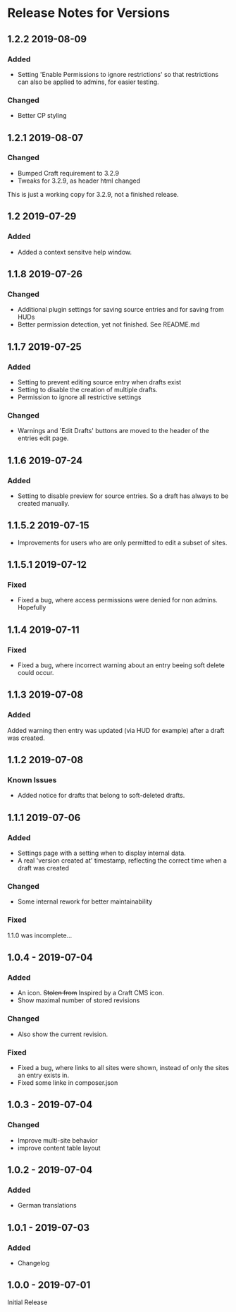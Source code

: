 # Release Notes for Versions

## 1.2.2 2019-08-09

### Added

* Setting 'Enable Permissions to ignore restrictions' so that restrictions can also be applied to admins,
for easier testing.

### Changed

* Better CP styling

## 1.2.1 2019-08-07

### Changed

* Bumped Craft requirement to 3.2.9
* Tweaks for 3.2.9, as header html changed

This is just a working copy for 3.2.9, not a finished release.

## 1.2 2019-07-29

### Added

* Added a context sensitve help window.

## 1.1.8 2019-07-26

### Changed

* Additional plugin settings for saving source entries and for saving from HUDs
* Better permission detection, yet not finished. See README.md

## 1.1.7 2019-07-25

### Added 

* Setting to prevent editing source entry when drafts exist
* Setting to disable the creation of multiple drafts.
* Permission to ignore all restrictive settings

### Changed

* Warnings and 'Edit Drafts' buttons are moved to the header of the entries edit page.

## 1.1.6 2019-07-24

### Added

* Setting to disable preview for source entries. So a draft has always to be created manually.

## 1.1.5.2 2019-07-15

* Improvements for users who are only permitted to edit a subset of sites.

## 1.1.5.1 2019-07-12

### Fixed

* Fixed a bug, where access permissions were denied for non admins. Hopefully

## 1.1.4 2019-07-11

### Fixed

* Fixed a bug, where incorrect warning about an entry beeing soft delete could occur.


## 1.1.3 2019-07-08

### Added

Added warning then entry was updated (via HUD for example) after a draft was created.

## 1.1.2 2019-07-08

### Known Issues

* Added notice for drafts that belong to soft-deleted drafts.

## 1.1.1 2019-07-06

### Added

* Settings page with a setting when to display internal data.
* A real 'version created at' timestamp, reflecting the
correct time when a draft was created

### Changed
* Some internal rework for better maintainability

### Fixed
1.1.0 was incomplete...


## 1.0.4 - 2019-07-04

### Added
* An icon. <strike>Stolen from</strike> Inspired by a Craft CMS icon.
* Show maximal number of stored revisions

### Changed
* Also show the current revision.

### Fixed

* Fixed a bug, where links to all sites were shown,
instead of only the sites an entry exists in.
* Fixed some linke in composer.json

## 1.0.3 - 2019-07-04

### Changed

* Improve multi-site behavior 
* improve content table layout 

## 1.0.2 - 2019-07-04

### Added

* German translations

## 1.0.1 - 2019-07-03

### Added

* Changelog

## 1.0.0 - 2019-07-01

Initial Release

